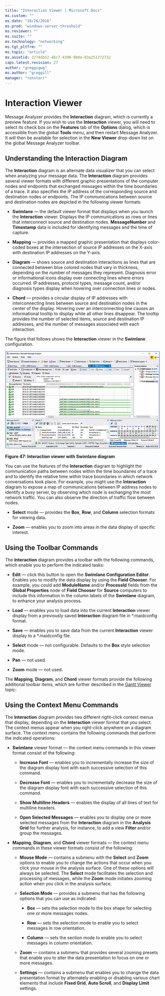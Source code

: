 ```yaml
---
title: "Interaction Viewer | Microsoft Docs"
ms.custom: ""
ms.date: "10/26/2016"
ms.prod: "windows-server-threshold"
ms.reviewer: ""
ms.suite: ""
ms.technology: "networking"
ms.tgt_pltfrm: ""
ms.topic: "article"
ms.assetid: 2274db52-46c7-4398-9b0a-83a251272732
caps.latest.revision: 27
author: "greggigwg"
ms.author: "greggill"
manager: "ronstarr"
---
```

# Interaction Viewer
Message Analyzer provides the **Interaction** diagram, which is currently a preview feature. If you wish to use the **Interaction** viewer, you will need to select its check box on the **Features** tab of the **Options** dialog, which is accessible from the global **Tools** menu, and then restart Message Analyzer. It will then be available for selection in the **New Viewer** drop-down list on the global Message Analyzer toolbar.  
  
## Understanding the Interaction Diagram  
 The **Interaction** diagram is an alternate data visualizer that you can select when analyzing your message data. The **Interaction** diagram provides several viewer formats with different graphic presentations of the computer nodes and endpoints that exchanged messages within the time boundaries of a trace. It also specifies the IP address of the corresponding source and destination nodes or endpoints. The IP communications between source and destination nodes are depicted in the following viewer formats:  
  
-   **Swimlane** — the default viewer format that displays when you launch the **Interaction** viewer. Displays the IP communications as rows or lines that interconnect source and destination nodes. **MessageNumber** and **Timestamp** data is included for identifying messages and the time of capture.  
  
-   **Mapping** — provides a mapped graphic presentation that displays color-coded boxes at the intersection of source IP addresses on the X-axis with destination IP addresses on the Y-axis.  
  
-   **Diagram** — shows source and destination interactions as lines that are connected between blue colored nodes that vary in thickness, depending on the number of messages they represent. Diagnosis error or informational icons display over connecting lines where errors occurred. IP addresses, protocol types, message count, and/or diagnosis types display when hovering over connection lines or nodes.  
  
-   **Chord** — provides a circular display of IP addresses with interconnecting lines between source and destination nodes in the center of the display. Hovering over an interconnecting line causes an informational tooltip to display while all other lines disappear. The tooltip provides the number of selected items, source and destination IP addresses, and the number of messages associated with each interaction.  
  
 The figure that follows shows the **Interaction** viewer in the **Swimlane** configuration.  
  
 ![Interaction viewer with Swimlane diagram](media/fig47-interaction-viewer-with-swimlane-diagram.png "Fig47-Interaction viewer with Swimlane diagram")  
  
 **Figure 47: Interaction viewer with Swimlane diagram**  
  
 You can use the features of the **Interaction** diagram to highlight the communication paths between nodes within the time boundaries of a trace and to identify the relative time within trace boundaries in which network conversations took place. For example, you might use the **Interaction** diagram to expose a map of communications between IP address nodes to identify a busy server, by observing which node is exchanging the most network traffic. You can also observe the direction of traffic flow between nodes.  
  
-   **Select** mode — provides the **Box**, **Row**, and **Column** selection formats for viewing data.  
  
-   **Zoom** — enables you to zoom into areas in the data display of specific interest.  
  
## Using the Toolbar Commands  
 The **Interaction** diagram provides a toolbar with the following commands, which enable you to perform the indicated tasks:  
  
-   **Edit** — click this button to open the **Swimlane Configuration Editor**. Enables you to modify the data display by using the **Field Chooser**. For example, you could add **ModuleName** and/or **ProcessId** fields from the **Global Properties** node of **Field Chooser** for **Source** computers to include this information in the column labels of the **Swimlane** diagram, to enhance your analysis process.  
  
-   **Load** — enables you to load data into the current **Interaction** viewer display from a previously saved **Interaction** diagram file in *.maidconfig format.  
  
-   **Save** — enables you to save data from the current **Interaction** viewer display to a *.maidconfig file.  
  
-   **Select** mode — not configurable. Defaults to the **Box** style selection mode.  
  
-   **Pan** — not used.  
  
-   **Zoom** mode — not used.  
  
 The **Mapping**, **Diagram**, and **Chord** viewer formats provide the following additional toolbar items, which are further described in the [Gantt Viewer](gantt-viewer.md) topic:  
  
## Using the Context Menu Commands  
 The **Interaction** diagram provides two different right-click context menus that display, depending on the **Interaction** viewer format that you select. The context menus appear when you right-click anywhere on a diagram surface. The context menu contains the following commands that perform the indicated operations:  
  
-   **Swimlane** viewer format — the context menu commands in this viewer format consist of the following:  
  
    -   **Increase Font** — enables you to incrementally increase the size of the diagram display font with each successive selection of this command.  
  
    -   **Decrease Font** — enables you to incrementally decrease the size of the diagram display font with each successive selection of this command.  
  
    -   **Show Multiline Headers** — enables the display of all lines of text for multiline headers.  
  
    -   **Open Selected Messages** — enables you to display one or more selected messages from the **Interaction** diagram in the **Analysis Grid** for further analysis, for instance, to add a view **Filter** and/or group the messages.  
  
-   **Mapping**, **Diagram**, and **Chord** viewer formats — the context menu commands in these viewer formats consist of the following:  
  
    -   **Mouse Mode** — contains a submenu with the **Select** and **Zoom** options to enable you to change the actions that occur when you click your mouse in the analysis surface. One of these options will always be selected. The **Select** mode facilitates the selection and processing of messages, while the **Zoom** mode initiates zooming action when you click in the analysis surface.  
  
    -   **Selection Mode** — provides a submenu that has the following options that you can use as indicated:  
  
        -   **Box** — sets the selection mode to the box shape for selecting one or more messages nodes.  
  
        -   **Row** — sets the selection mode to enable you to select messages in row orientation.  
  
        -   **Column** — sets the section mode to enable you to select messages in column orientation.  
  
    -   **Zoom** — contains a submenu that provides several zooming presets that enable you to alter the data presentation to focus on one or more messages.  
  
    -   **Settings** — contains a submenu that enables you to change the data presentation format by alternately enabling or disabling various chart elements that include **Fixed Grid**, **Auto Scroll**, and **Display Limit** settings.